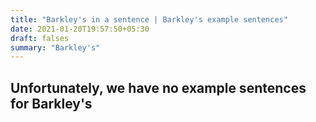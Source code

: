 ```yaml
---
title: "Barkley's in a sentence | Barkley's example sentences"
date: 2021-01-20T19:57:50+05:30
draft: falses
summary: "Barkley's"
---
```

## Unfortunately, we have no example sentences for Barkley's                 
